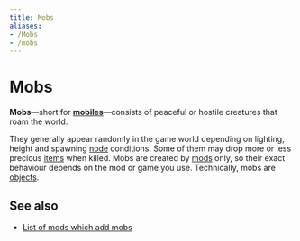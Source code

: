 ```yaml
---
title: Mobs
aliases:
- /Mobs
- /mobs
---
```


# Mobs

**Mobs**—short for [**mobiles**](https://en.wikipedia.org/wiki/Mob_(video_games))—consists of peaceful or hostile creatures that roam the world.

They generally appear randomly in the game world depending on lighting, height and spawning [node](/for-players/nodes) conditions. Some of them may drop more or less precious [items](/for-players/items) when killed. Mobs are created by [mods](/for-players/mods) only, so their exact behaviour depends on the mod or game you use. Technically, mobs are [objects](/objects).

See also
--------

*   [List of mods which add mobs](https://content.luanti.org/packages/?type=mod&page=1&tag=mobs)
